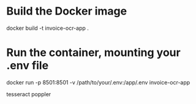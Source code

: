 # Build the Docker image

docker build -t invoice-ocr-app .

# Run the container, mounting your .env file

docker run -p 8501:8501 -v /path/to/your/.env:/app/.env invoice-ocr-app

tesseract
poppler
